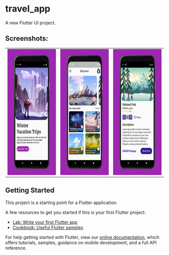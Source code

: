 # travel_app

A new Flutter UI project.

## Screenshots:
<table>
  <tr>
    <td><img src="https://github.com/Manojkc15/Travel_App/blob/master/Screenshots/Screen1.png" alt="Screen 1" style="height: 400px"></td>
    <td><img src="https://github.com/Manojkc15/Travel_App/blob/master/Screenshots/Screen2.png" alt="Screen 2" style="height: 400px"></td>
    <td><img src="https://github.com/Manojkc15/Travel_App/blob/master/Screenshots/Screen3.png" alt="Screen 3" style="height: 400px"></td>
  </tr>
</table>

## Getting Started

This project is a starting point for a Flutter application.

A few resources to get you started if this is your first Flutter project:

- [Lab: Write your first Flutter app](https://flutter.dev/docs/get-started/codelab)
- [Cookbook: Useful Flutter samples](https://flutter.dev/docs/cookbook)

For help getting started with Flutter, view our
[online documentation](https://flutter.dev/docs), which offers tutorials,
samples, guidance on mobile development, and a full API reference.
